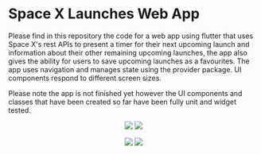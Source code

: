 # Space X Launches Web App

Please find in this repository the code for a web app using flutter that uses Space X's rest APIs to present a timer for their next upcoming launch and information about their other remaining upcoming launches, the app also gives the ability for users to save upcoming launches as a favourites. The app uses navigation and manages state using the provider package. UI components respond to different screen sizes. 

Please note the app is not finished yet however the UI components and classes that have been created so far have been fully unit and widget tested.

<p align="center">
<img src = "https://user-images.githubusercontent.com/65980399/164695410-c3410844-f28e-4163-bf61-40fbd4899871.png"/> <img src = "https://user-images.githubusercontent.com/65980399/164695428-9791afcd-0813-4cf5-ae81-2d4a02023d74.png"/>

  <p align="center">
<img src = "https://user-images.githubusercontent.com/65980399/164690366-aa804372-eb82-4ffc-990b-1dcdb438c841.png"/> <img src = "https://user-images.githubusercontent.com/65980399/164690353-6fa2d7f0-cb87-4b34-86d3-4ab28f8fe278.png"/>
